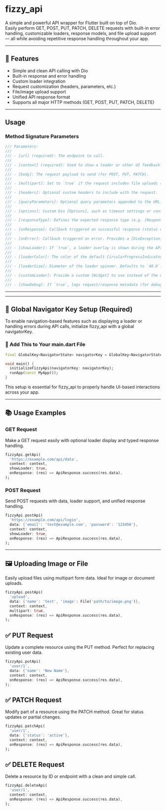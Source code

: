 
# fizzy_api 

A simple and powerful API wrapper for Flutter built on top of Dio.  
Easily perform GET, POST, PUT, PATCH, DELETE requests with built-in error handling, customizable loaders, response models, and file upload support — all while avoiding repetitive response handling throughout your app.

---

## 🚀 Features

- Simple and clean API calling with Dio  
- Built-in response and error handling  
- Custom loader integration  
- Request customization (headers, parameters, etc.)  
- File/image upload support  
- Unified API response format  
- Supports all major HTTP methods (GET, POST, PUT, PATCH, DELETE)  

---

## Usage

### Method Signature Parameters

```dart
/// Parameters:
/// 
/// - [url] (required): The endpoint to call.
///
/// - [context] (required): Used to show a loader or other UI feedback. Must be provided when [showLoader] is true.
///
/// - [body]: The request payload to send (for POST, PUT, PATCH).
///
/// - [multipart]: Set to `true` if the request includes file uploads (multipart/form-data). Defaults to `false`.
///
/// - [headers]: Optional custom headers to include with the request.
///
/// - [queryParameters]: Optional query parameters appended to the URL.
///
/// - [options]: Custom Dio [Options], such as timeout settings or content type overrides.
///
/// - [responseType]: Defines the expected response type (e.g. [ResponseType.json], [ResponseType.plain], etc.).
///
/// - [onResponse]: Callback triggered on successful response (status code 2xx). Provides the full [Response] object.
///
/// - [onError]: Callback triggered on error. Provides a [DioException] for granular error handling.
///
/// - [showLoader]: If `true`, a loader overlay is shown during the API call. Defaults to `false`.
///
/// - [loaderColor]: The color of the default CircularProgressIndicator loader. Defaults to [Colors.blue].
///
/// - [loaderSize]: Diameter of the loader spinner. Defaults to `40.0`.
///
/// - [customLoader]: Provide a custom [Widget] to use instead of the default loader.
///
/// - [showDebug]: If `true`, logs request/response metadata (for debugging). Defaults to `true`.
```

---

---

## 🧭 Global Navigator Key Setup (Required)

To enable navigation-based features such as displaying a loader or handling errors during API calls, initialize fizzy_api with a global navigatorKey.

### 🔧 Add This to Your main.dart File

```dart
final GlobalKey<NavigatorState> navigatorKey = GlobalKey<NavigatorState>();

void main() {
  initializeFizzyApi(navigatorKey: navigatorKey);
  runApp(const MyApp());
}
```

This setup is essential for fizzy_api to properly handle UI-based interactions across your app.

---

## 📚 Usage Examples

### GET Request

Make a GET request easily with optional loader display and typed response handling.

```dart
fizzyApi.getApi(
  'https://example.com/api/data',
  context: context,
  showLoader: true,
  onResponse: (res) => ApiResponse.success(res.data),
);
```

### POST Request

Send POST requests with data, loader support, and unified response handling.

```dart
fizzyApi.postApi(
  'https://example.com/api/login',
  data: {'email': 'test@example.com', 'password': '123456'},
  context: context,
  showLoader: true,
  onResponse: (res) => ApiResponse.success(res.data),
);
```

---

## 🖼️ Uploading Image or File

Easily upload files using multipart form data. Ideal for image or document uploads.

```dart
fizzyApi.postApi(
  'upload',
  data: {'name': 'test', 'image': File('path/to/image.png')},
  context: context,
  multipart: true,
  onResponse: (res) => ApiResponse.success(res.data),
);
```

## ✅ PUT Request

Update a complete resource using the PUT method. Perfect for replacing existing user data.

```dart
fizzyApi.putApi(
  'user/1',
  data: {'name': 'New Name'},
  context: context,
  onResponse: (res) => ApiResponse.success(res.data),
);
```

## ✅ PATCH Request

Modify part of a resource using the PATCH method. Great for status updates or partial changes.

```dart
fizzyApi.patchApi(
  'user/1',
  data: {'status': 'active'},
  context: context,
  onResponse: (res) => ApiResponse.success(res.data),
);
```

## ✅ DELETE Request

Delete a resource by ID or endpoint with a clean and simple call.

```dart
fizzyApi.deleteApi(
  'user/1',
  context: context,
  onResponse: (res) => ApiResponse.success(res.data),
);
```
